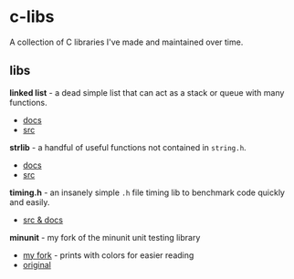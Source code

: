 # c-libs
A collection of C libraries I've made and maintained over time.


## libs

**linked list** - a dead simple list that can act as a stack or queue with many functions.
- [docs](https://github.com/breakthatbass/c-libs/blob/master/docs/list.md)
- [src](https://github.com/breakthatbass/c-libs/blob/master/src/llist.c)

**strlib** - a handful of useful functions not contained in `string.h`.
- [docs](https://github.com/breakthatbass/c-libs/blob/master/docs/strlib.md)
- [src](https://github.com/breakthatbass/c-libs/blob/master/src/strlib.c)

**timing.h** - an insanely simple `.h` file timing lib to benchmark code quickly and easily.
- [src & docs](https://github.com/breakthatbass/c-libs/blob/master/src/timing.h)

**minunit** - my fork of the minunit unit testing library
- [my fork](https://github.com/breakthatbass/c-libs/blob/master/src/minunit.h) - prints with colors for easier reading
- [original](https://github.com/siu/minunit)

